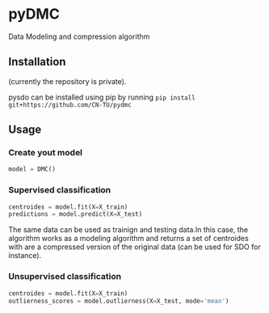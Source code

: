 # pyDMC
Data Modeling and compression algorithm

## Installation
(currently the repository is private).

pysdo can be installed using pip by running
```pip install git+https://github.com/CN-TU/pydmc```

## Usage

### Create yout model
```python
model = DMC()
```

### Supervised classification
```python
centroides = model.fit(X=X_train)
predictions = model.predict(X=X_test)
```
The same data can be used as trainign and testing data.In this case, the algorithm works as a modeling algorithm and returns a set of centroides with are a compressed version of the original data (can be used for SDO for instance).


### Unsupervised classification
```python
centroides = model.fit(X=X_train)
outlierness_scores = model.outlierness(X=X_test, mode='mean')
```